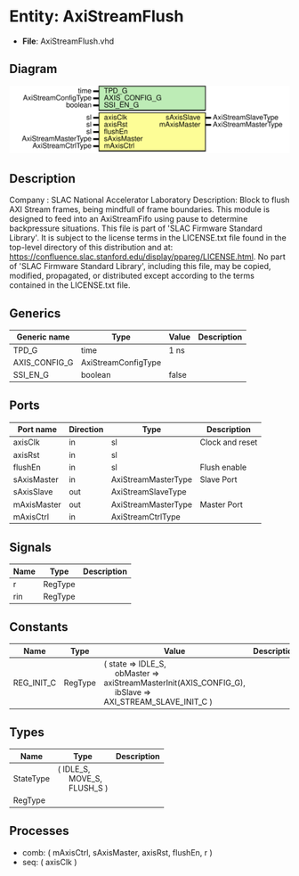 # Entity: AxiStreamFlush

- **File**: AxiStreamFlush.vhd
## Diagram

![Diagram](AxiStreamFlush.svg "Diagram")
## Description

Company    : SLAC National Accelerator Laboratory
Description:
Block to flush AXI Stream frames, being mindfull of frame boundaries.
This module is designed to feed into an AxiStreamFifo using pause to determine
backpressure situations.
This file is part of 'SLAC Firmware Standard Library'.
It is subject to the license terms in the LICENSE.txt file found in the
top-level directory of this distribution and at:
   https://confluence.slac.stanford.edu/display/ppareg/LICENSE.html.
No part of 'SLAC Firmware Standard Library', including this file,
may be copied, modified, propagated, or distributed except according to
the terms contained in the LICENSE.txt file.
## Generics

| Generic name  | Type                | Value | Description |
| ------------- | ------------------- | ----- | ----------- |
| TPD_G         | time                | 1 ns  |             |
| AXIS_CONFIG_G | AxiStreamConfigType |       |             |
| SSI_EN_G      | boolean             | false |             |
## Ports

| Port name   | Direction | Type                | Description     |
| ----------- | --------- | ------------------- | --------------- |
| axisClk     | in        | sl                  | Clock and reset |
| axisRst     | in        | sl                  |                 |
| flushEn     | in        | sl                  | Flush enable    |
| sAxisMaster | in        | AxiStreamMasterType | Slave Port      |
| sAxisSlave  | out       | AxiStreamSlaveType  |                 |
| mAxisMaster | out       | AxiStreamMasterType | Master Port     |
| mAxisCtrl   | in        | AxiStreamCtrlType   |                 |
## Signals

| Name | Type    | Description |
| ---- | ------- | ----------- |
| r    | RegType |             |
| rin  | RegType |             |
## Constants

| Name       | Type    | Value                                                                                                                                                                                                     | Description |
| ---------- | ------- | --------------------------------------------------------------------------------------------------------------------------------------------------------------------------------------------------------- | ----------- |
| REG_INIT_C | RegType |  (       state    => IDLE_S,<br><span style="padding-left:20px">       obMaster => axiStreamMasterInit(AXIS_CONFIG_G),<br><span style="padding-left:20px">       ibSlave  => AXI_STREAM_SLAVE_INIT_C    ) |             |
## Types

| Name      | Type                                                                                                 | Description |
| --------- | ---------------------------------------------------------------------------------------------------- | ----------- |
| StateType | ( IDLE_S,<br><span style="padding-left:20px"> MOVE_S,<br><span style="padding-left:20px"> FLUSH_S )  |             |
| RegType   |                                                                                                      |             |
## Processes
- comb: ( mAxisCtrl, sAxisMaster, axisRst, flushEn, r )
- seq: ( axisClk )
